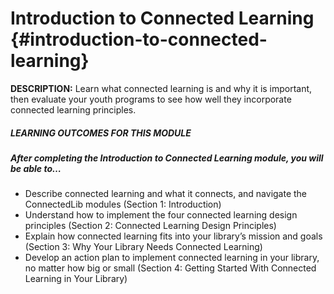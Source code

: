 # Introduction to Connected Learning {#introduction-to-connected-learning}

**DESCRIPTION:** Learn what connected learning is and why it is important, then evaluate your youth programs to see how well they incorporate connected learning principles.

<div class="table-format"><span class="title"><h5>LEARNING OUTCOMES FOR THIS MODULE</h5></span><h5>After completing the Introduction to Connected Learning module, you will be able to…</h5><ul><li>Describe connected learning and what it connects, and navigate the ConnectedLib modules (Section 1: Introduction)
</li><li>Understand how to implement the four connected learning design principles (Section 2: Connected Learning Design Principles)</a></li><li>Explain how connected learning fits into your library’s mission and goals (Section 3: Why Your Library Needs Connected Learning)</a></li><li>Develop an action plan to implement connected learning in your library, no matter how big or small (Section 4: Getting Started With Connected Learning in Your Library)</a></li>
</div>



